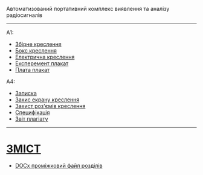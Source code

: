 Автоматизований портативний комплекс виявлення та аналізу радіосигналів

---

A1:

* [Збірне креслення](pdf/A1/Assem.pdf)
* [Бокс креслення](pdf/A1/Box.pdf)
* [Електрична креслення](pdf/A1/CM5IO.pdf)
* [Експеремент плакат](pdf/A1/A1_experiment.drawio.pdf)
* [Плата плакат](pdf/A1/PCB.pdf)

A4:

* [Записка](pdf/doc.pdf)
* [Захис екрану креслення](pdf/A4/Top.pdf)
* [Захист роз'ємів креслення](pdf/A4/Cover.pdf)
* [Специфікація](pdf/A4/Специфікація.pdf)
* [Звіт плагіату](pdf/A4/Plagiarism.pdf)

---

# __[ЗМІСТ](docs/README.md)__


* [DOCx проміжковий файл розділів](docs/out/doc_dev.docx)